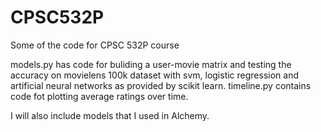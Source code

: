 # CPSC532P
Some of the code for CPSC 532P course

models.py has code for buliding a user-movie matrix and testing the accuracy on movielens 100k dataset with svm, logistic regression and artificial neural networks as provided by scikit learn.
timeline.py contains code fot plotting average ratings over time.

I will also include models that I used in Alchemy.

